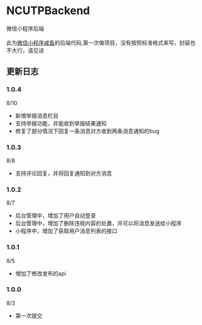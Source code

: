 # NCUTPBackend
微信小程序后端</br></br>
此为[微信小程序咸鱼](https://github.com/Dote-Adore/NCUPY)的后端代码,第一次做项目，没有按照标准格式来写，封装也不大行，请见谅

## 更新日志
### 1.0.4
8/10
* 新增举报消息栏目
* 支持举报功能，并能收到举报结果通知
* 修复了部分情况下回复一条消息对方收到两条消息通知的bug
### 1.0.3
8/8
* 支持评论回复，并将回复通知到对方消息
### 1.0.2
8/7
* 后台管理中，增加了用户自动登录
* 后台管理中，增加了删除违规内容的处置，并可以将消息发送给小程序
* 小程序中，增加了获取用户消息列表的接口
### 1.0.1
8/5
* 增加了修改发布的api
### 1.0.0
8/3
* 第一次提交
